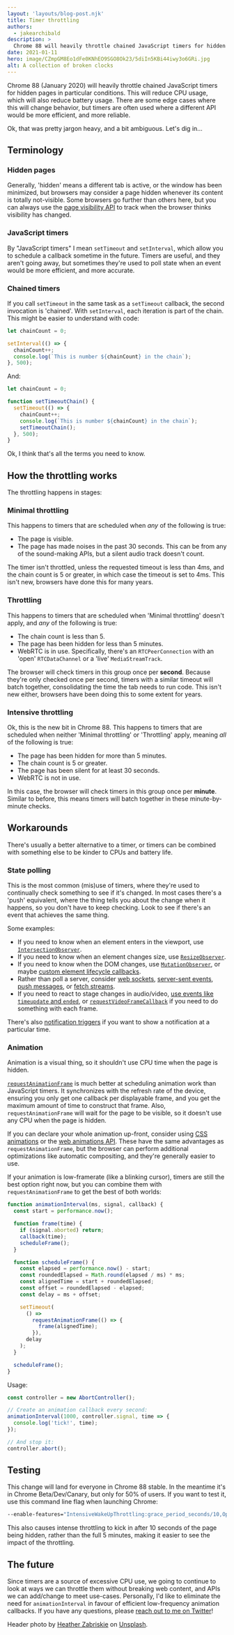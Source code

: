 ```yaml
---
layout: 'layouts/blog-post.njk'
title: Timer throttling
authors:
  - jakearchibald
description: >
  Chrome 88 will heavily throttle chained JavaScript timers for hidden pages.
date: 2021-01-11
hero: image/CZmpGM8Eo1dFe0KNhEO9SGO8Ok23/5diIn5KBi44iwy3o6GRi.jpg
alt: A collection of broken clocks
---
```


Chrome 88 (January 2020) will heavily throttle chained JavaScript timers for hidden pages in particular conditions. This will reduce CPU usage, which will also reduce battery usage. There are some edge cases where this will change behavior, but timers are often used where a different API would be more efficient, and more reliable.

Ok, that was pretty jargon heavy, and a bit ambiguous. Let's dig in…

## Terminology

### Hidden pages

Generally, 'hidden' means a different tab is active, or the window has been minimized, but browsers may consider a page hidden whenever its content is totally not-visible. Some browsers go further than others here, but you can always use the [page visibility API](https://developer.mozilla.org/en-US/docs/Web/API/Page_Visibility_API) to track when the browser thinks visibility has changed.

### JavaScript timers

By "JavaScript timers" I mean `setTimeout` and `setInterval`, which allow you to schedule a callback sometime in the future. Timers are useful, and they aren't going away, but sometimes they're used to poll state when an event would be more efficient, and more accurate.

### Chained timers

If you call `setTimeout` in the same task as a `setTimeout` callback, the second invocation is 'chained'. With `setInterval`, each iteration is part of the chain. This might be easier to understand with code:

```js
let chainCount = 0;

setInterval(() => {
  chainCount++;
  console.log(`This is number ${chainCount} in the chain`);
}, 500);
```

And:

```js
let chainCount = 0;

function setTimeoutChain() {
  setTimeout(() => {
    chainCount++;
    console.log(`This is number ${chainCount} in the chain`);
    setTimeoutChain();
  }, 500);
}
```

Ok, I think that's all the terms you need to know.

## How the throttling works

The throttling happens in stages:

### Minimal throttling

This happens to timers that are scheduled when _any_ of the following is true:

- The page is visible.
- The page has made noises in the past 30 seconds. This can be from any of the sound-making APIs, but a silent audio track doesn't count.

The timer isn't throttled, unless the requested timeout is less than 4ms, and the chain count is 5 or greater, in which case the timeout is set to 4ms. This isn't new, browsers have done this for many years.

### Throttling

This happens to timers that are scheduled when 'Minimal throttling' doesn't apply, and _any_ of the following is true:

- The chain count is less than 5.
- The page has been hidden for less than 5 minutes.
- WebRTC is in use. Specifically, there's an `RTCPeerConnection` with an 'open' `RTCDataChannel` or a 'live' `MediaStreamTrack`.

The browser will check timers in this group once per **second**. Because they're only checked once per second, timers with a similar timeout will batch together, consolidating the time the tab needs to run code. This isn't new either, browsers have been doing this to some extent for years.

### Intensive throttling

Ok, this is the new bit in Chrome 88. This happens to timers that are scheduled when neither 'Minimal throttling' or 'Throttling' apply, meaning _all_ of the following is true:

- The page has been hidden for more than 5 minutes.
- The chain count is 5 or greater.
- The page has been silent for at least 30 seconds.
- WebRTC is not in use.

In this case, the browser will check timers in this group once per **minute**. Similar to before, this means timers will batch together in these minute-by-minute checks.

## Workarounds

There's usually a better alternative to a timer, or timers can be combined with something else to be kinder to CPUs and battery life.

### State polling

This is the most common (mis)use of timers, where they're used to continually check something to see if it's changed. In most cases there's a 'push' equivalent, where the thing tells you about the change when it happens, so you don't have to keep checking. Look to see if there's an event that achieves the same thing.

Some examples:

- If you need to know when an element enters in the viewport, use [`IntersectionObserver`](https://developer.mozilla.org/en-US/docs/Web/API/Intersection_Observer_API).
- If you need to know when an element changes size, use [`ResizeObserver`](https://web.dev/resize-observer/).
- If you need to know when the DOM changes, use [`MutationObserver`](https://developer.mozilla.org/en-US/docs/Web/API/MutationObserver), or maybe [custom element lifecycle callbacks](https://developer.mozilla.org/en-US/docs/Web/Web_Components/Using_custom_elements).
- Rather than poll a server, consider [web sockets](https://developer.mozilla.org/en-US/docs/Web/API/WebSockets_API), [server-sent events](https://developer.mozilla.org/en-US/docs/Web/API/EventSource), [push messages](https://developer.mozilla.org/en-US/docs/Web/API/Push_API), or [fetch streams](https://web.dev/fetch-upload-streaming/#previously-on-the-exciting-adventures-of-fetch-streams).
- If you need to react to stage changes in audio/video, [use events like `timeupdate` and `ended`](https://html.spec.whatwg.org/multipage/media.html#mediaevents), or [`requestVideoFrameCallback`](https://web.dev/requestvideoframecallback-rvfc/) if you need to do something with each frame.

There's also [notification triggers](https://web.dev/notification-triggers/) if you want to show a notification at a particular time.

### Animation

Animation is a visual thing, so it shouldn't use CPU time when the page is hidden.

[`requestAnimationFrame`](https://developer.mozilla.org/en-US/docs/Web/API/window/requestAnimationFrame) is much better at scheduling animation work than JavaScript timers. It synchronizes with the refresh rate of the device, ensuring you only get one callback per displayable frame, and you get the maximum amount of time to construct that frame. Also, `requestAnimationFrame` will wait for the page to be visible, so it doesn't use any CPU when the page is hidden.

If you can declare your whole animation up-front, consider using [CSS animations](https://developer.mozilla.org/en-US/docs/Web/CSS/animation) or the [web animations API](https://developer.mozilla.org/en-US/docs/Web/API/Web_Animations_API). These have the same advantages as `requestAnimationFrame`, but the browser can perform additional optimizations like automatic compositing, and they're generally easier to use.

If your animation is low-framerate (like a blinking cursor), timers are still the best option right now, but you can combine them with `requestAnimationFrame` to get the best of both worlds:

```js
function animationInterval(ms, signal, callback) {
  const start = performance.now();

  function frame(time) {
    if (signal.aborted) return;
    callback(time);
    scheduleFrame();
  }

  function scheduleFrame() {
    const elapsed = performance.now() - start;
    const roundedElapsed = Math.round(elapsed / ms) * ms;
    const alignedTime = start + roundedElapsed;
    const offset = roundedElapsed - elapsed;
    const delay = ms + offset;

    setTimeout(
      () =>
        requestAnimationFrame(() => {
          frame(alignedTime);
        }),
      delay
    );
  }

  scheduleFrame();
}
```

Usage:

```js
const controller = new AbortController();

// Create an animation callback every second:
animationInterval(1000, controller.signal, time => {
  console.log('tick!', time);
});

// And stop it:
controller.abort();
```

## Testing

This change will land for everyone in Chrome 88 stable. In the meantime it's in Chrome Beta/Dev/Canary, but only for 50% of users. If you want to test it, use this command line flag when launching Chrome:

```bash
--enable-features="IntensiveWakeUpThrottling:grace_period_seconds/10,OptOutZeroTimeoutTimersFromThrottling,AllowAggressiveThrottlingWithWebSocket"
```

This also causes intense throttling to kick in after 10 seconds of the page being hidden, rather than the full 5 minutes, making it easier to see the impact of the throttling.

## The future

Since timers are a source of excessive CPU use, we going to continue to look at ways we can throttle them without breaking web content, and APIs we can add/change to meet use-cases. Personally, I'd like to eliminate the need for `animationInterval` in favour of efficient low-frequency animation callbacks. If you have any questions, please [reach out to me on Twitter](https://twitter.com/jaffathecake/)!

Header photo by [Heather Zabriskie](https://unsplash.com/@heatherz) on [Unsplash](https://unsplash.com/photos/yBzrPGLjMQw).
